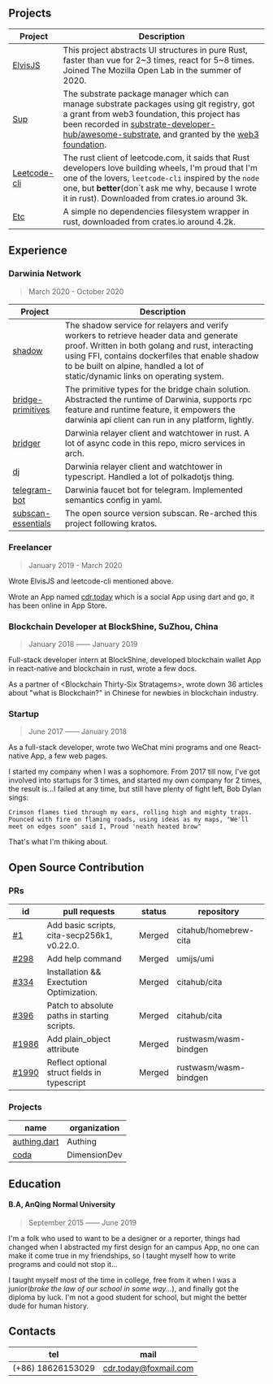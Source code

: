 ## Projects

| Project                      | Description                                                                                                                                                                                                                                                              |
|------------------------------|--------------------------------------------------------------------------------------------------------------------------------------------------------------------------------------------------------------------------------------------------------------------------|
| [ElvisJS][elvisjs]           | This project abstracts UI structures in pure Rust, faster than vue for 2\~3 times, react for 5\~8 times. Joined The Mozilla Open Lab in the summer of 2020.                                                                                                              |
| [Sup][sup]                   | The substrate package manager which can manage substrate packages using git registry, got a grant from web3 foundation, this project has been recorded in [substrate-developer-hub/awesome-substrate][awesome], and granted by the [web3 foundation][w3f].               |
| [Leetcode-cli][leetcode-cli] | The rust client of leetcode.com, it saids that Rust developers love building wheels, I'm proud that I'm one of the lovers, `leetcode-cli` inspired by the `node` one, but **better**(don`t ask me why, because I wrote it in rust). Downloaded from crates.io around 3k. |
| [Etc][etc]                   | A simple no dependencies filesystem wrapper in rust, downloaded from crates.io around 4.2k.                                                                                                                                                                              |

## Experience

### Darwinia Network

> March 2020 - October 2020



| Project                                  | Description                                                                                                                                                                                                                                                                      |
|------------------------------------------|----------------------------------------------------------------------------------------------------------------------------------------------------------------------------------------------------------------------------------------------------------------------------------|
| [shadow][shadow]                         | The shadow service for relayers and verify workers to retrieve header data and generate proof. Written in both golang and rust, interacting using FFI, contains dockerfiles that enable shadow to be built on alpine, handled a lot of static/dynamic links on operating system. |
| [bridge-primitives][bridge-primitives]   | The primitive types for the bridge chain solution. Abstracted the runtime of Darwinia, supports rpc feature and runtime feature, it empowers the darwinia api client can run in any platform, lightly.                                                                           |
| [bridger][bridger]                       | Darwinia relayer client and watchtower in rust. A lot of async code in this repo, micro services in arch.                                                                                                                                                                        |
| [dj][dj]                                 | Darwinia relayer client and watchtower in typescript. Handled a lot of polkadotjs thing.                                                                                                                                                                                         |
| [telegram-bot][tg-bot]                   | Darwinia faucet bot for telegram. Implemented semantics config in yaml.                                                                                                                                                                                                          |
| [subscan-essentials][subscan-essentials] | The open source version subscan. Re-arched this project following kratos.                                                                                                                                                                                                        |



### Freelancer

> January 2019 - March 2020


Wrote ElvisJS and leetcode-cli mentioned above.

Wrote an App named [cdr.today][cdr.today] which is a social App using dart and go, it has been online in App Store.



### Blockchain Developer at BlockShine, SuZhou, China

> January 2018 —— January 2019

Full-stack developer intern at BlockShine, developed blockchain wallet App in react-native and blockchain in rust, wrote a few docs.

As a partner of \<Blockchain Thirty-Six Stratagems\>, wrote down 36 articles about "what is Blockchain?" in Chinese for newbies in blockchain industry.



### Startup

> June 2017 —— January 2018

As a full-stack developer, wrote two WeChat mini programs and one React-native App, a few web pages.

I started my company when I was a sophomore. From 2017 till now, I've got involved into startups for 3 times, and started my own company for 2 times, the result is...I failed at any time, but still have plenty of fight left, Bob Dylan sings:

```
Crimson flames tied through my ears, rolling high and mighty traps. Pounced with fire on flaming roads, using ideas as my maps, "We'll meet on edges soon" said I, Proud 'neath heated brow"
```

That's what I'm thiking about.



## Open Source Contribution

### PRs

| id             | pull requests                                | status | repository            |
| -------------- | -------------------------------------------- | ------ | --------------------- |
| [#1][#1]       | Add basic scripts, cita-secp256k1, v0.22.0.  | Merged | citahub/homebrew-cita |
| [#298][#298]   | Add help command                             | Merged | umijs/umi             |
| [#334][#334]   | Installation && Exectution Optimization.     | Merged | citahub/cita          |
| [#396][#396]   | Patch to absolute paths in starting scripts. | Merged | citahub/cita          |
| [#1986][#1986] | Add plain_object attribute                   | Merged | rustwasm/wasm-bindgen |
| [#1990][#1990] | Reflect optional struct fields in typescript | Merged | rustwasm/wasm-bindgen |


### Projects

| name                         | organization |
|------------------------------|--------------|
| [authing.dart][authing.dart] | Authing      |
| [coda][coda]                 | DimensionDev |



## Education 

#### B.A, AnQing Normal University

> September 2015 —— June 2019

I'm a folk who used to want to be a designer or a reporter, things had changed when I abstracted my first design for an campus App, no one can make it come true in my friendships, so I taught myself how to write programs and could not stop it...

I taught myself most of the time in college, free from it when I was a junior(_broke the law of our school in some way..._), and finally got the diploma by luck. I'm not a good student for school, but might the better dude for human history.


## Contacts

| tel               | mail                  |
|-------------------|-----------------------|
| (+86) 18626153029 | cdr.today@foxmail.com |

[#1]: https://github.com/cryptape/homebrew-cita/pull/1
[#298]: https://github.com/umijs/umi/pull/298
[#334]: https://github.com/cryptape/cita/pull/334
[#396]: https://github.com/cryptape/cita/pull/396
[#1986]: https://github.com/rustwasm/wasm-bindgen/pull/1986
[#1990]: https://github.com/rustwasm/wasm-bindgen/pull/1990
[authing]: https://github.com/Authing/authing
[cdr.today]: https://cdr-today.github.io/intro/
[cjam]: https://crates.io/crates/cjam
[crates]: https://crates.io/users/clearloop
[elvisjs]: https://github.com/elvisjs/elvis
[github]: https://github.com/clearloop
[leetcode-cli]: https://github.com/clearloop/leetcode-cli
[authing.dart]: https://github.com/Authing/authing.dart
[coda]: https://github.com/DimensionDev/coda
[bridger]: https://github.com/darwinia-network/bridger
[dj]: https://github.com/darwinia-network/dj
[tg-bot]: https://github.com/darwinia-network/telegram-bot
[shadow]: https://github.com/darwinia-network/shadow
[bridge-primitives]: https://github.com/darwinia-network/bridger/tree/master/primitives
[subscan-essentials]: https://github.com/itering/subscan-essentials
[sup]: https://github.com/clearloop/sup
[etc]: https://github.com/clearloop/etc
[awesome]: https://github.com/substrate-developer-hub/awesome-substrate#ecosystem-tools
[w3f]: https://github.com/w3f/Open-Grants-Program
